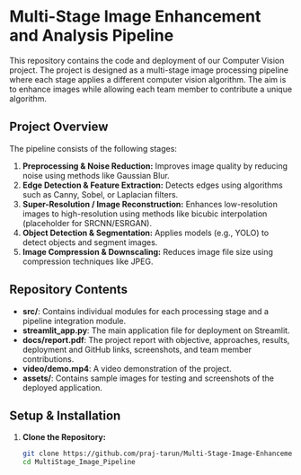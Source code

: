# Multi-Stage Image Enhancement and Analysis Pipeline

This repository contains the code and deployment of our Computer Vision project. The project is designed as a multi-stage image processing pipeline where each stage applies a different computer vision algorithm. The aim is to enhance images while allowing each team member to contribute a unique algorithm.

## Project Overview

The pipeline consists of the following stages:
1. **Preprocessing & Noise Reduction:** Improves image quality by reducing noise using methods like Gaussian Blur.
2. **Edge Detection & Feature Extraction:** Detects edges using algorithms such as Canny, Sobel, or Laplacian filters.
3. **Super-Resolution / Image Reconstruction:** Enhances low-resolution images to high-resolution using methods like bicubic interpolation (placeholder for SRCNN/ESRGAN).
4. **Object Detection & Segmentation:** Applies models (e.g., YOLO) to detect objects and segment images.
5. **Image Compression & Downscaling:** Reduces image file size using compression techniques like JPEG.

## Repository Contents

- **src/**: Contains individual modules for each processing stage and a pipeline integration module.
- **streamlit_app.py**: The main application file for deployment on Streamlit.
- **docs/report.pdf**: The project report with objective, approaches, results, deployment and GitHub links, screenshots, and team member contributions.
- **video/demo.mp4**: A video demonstration of the project.
- **assets/**: Contains sample images for testing and screenshots of the deployed application.

## Setup & Installation

1. **Clone the Repository:**
   ```bash
   git clone https://github.com/praj-tarun/Multi-Stage-Image-Enhancement-and-Analysis-Pipeline.git
   cd MultiStage_Image_Pipeline

